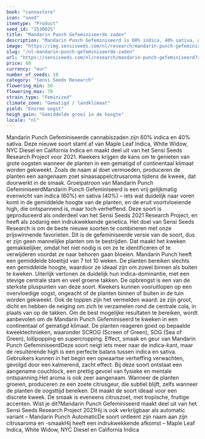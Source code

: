 ```yaml
---
book: "cannastore"
icon: "seed"
itemtype: "Product"
seed_id: "1530025"
title: "Mandarin Punch Gefeminiseerde zaden"
description: "Mandarin Punch Gefeminiseerd is 60% indica, 40% sativa, geeft forse oogsten en groeit tot gemiddelde hoogtes, met een citrusgeur en een ontspannende high."
image: "https://img.sensiseeds.com/nl/research/mandarin-punch-gefeminiseerd-image.png"
slug: "/nl-mandarin-punch-gefeminiseerde-zaden"
url: "https://sensiseeds.com/nl/research/mandarin-punch-gefeminiseerd?a_aid=cannastore"
price: 60
currency: "eur"
number_of_seeds: 10
category: "Sensi Seeds Research"
flowering_min: 50
flowering_max: 70
strain_type: "Feminized"
climate_zone: "Gematigd / landklimaat"
yield: "Enorme oogst"
heigh_gain: "Gemiddelde groei in de hoogte"
locale: "nl"
---
```

Mandarin Punch Gefeminiseerde cannabiszaden zijn 60% indica en 40% sativa. Deze nieuwe soort stamt af van Maple Leaf Indica, White Widow, NYC Diesel en California Indica en maakt deel uit van het Sensi Seeds Research Project voor 2021. Kwekers krijgen de kans om te genieten van grote oogsten wanneer de planten in een gematigd of continentaal klimaat worden gekweekt. Zoals de naam al doet vermoeden, produceren de planten een aangenaam zoet sinaasappelcitrusaroma tijdens de kweek, dat doorwerkt in de smaak. Groeipatroon van Mandarin Punch GefeminiseerdMandarin Punch Gefeminiseerd is een vrij gelijkmatig evenwicht van indica (60%) en sativa (40%) – iets wat duidelijk naar voren komt in de gemiddelde hoogte van de planten, en de eruit voortvloeiende high, die ontspannend is, maar toch verheffend. Deze soort is geproduceerd als onderdeel van het Sensi Seeds 2021 Research Project, en heeft als zodanig een indrukwekkende genetica. Het doel van Sensi Seeds Research is om de beste nieuwe soorten te combineren met onze prijswinnende favorieten. Dit is de gefeminiseerde versie van de soort, dus er zijn geen mannelijke planten om te bestrijden. Dat maakt het kweken gemakkelijker, omdat het niet nodig is om ze te identificeren of te verwijderen voordat ze naar behoren gaan bloeien. Mandarin Punch heeft een gemiddelde bloeitijd van 7 tot 10 weken. De planten bereiken slechts een gemiddelde hoogte, waardoor ze ideaal zijn om zowel binnen als buiten te kweken. Uiterlijk vertonen ze duidelijk hun indica-dominantie, met een stevige centrale stam en veel groene takken. De opbrengst is een van de sterkste pluspunten van deze soort. Kwekers kunnen vooruitlopen op een overvloedige oogst, ongeacht of de planten binnen of buiten in de tuin worden gekweekt. Ook de toppen zijn het vermelden waard: ze zijn groot, dicht en hebben de neiging om zich te verzamelen rond de centrale cola, in plaats van op de takken. Om de best mogelijke resultaten te bereiken, wordt aanbevolen om de Mandarin Punch Gefeminiseerd te kweken in een continentaal of gematigd klimaat. De planten reageren goed op bepaalde kweektechnieken, waaronder SCROG (Screen of Green), SOG (Sea of Green), lollipopping en supercropping. Effect, smaak en geur van Mandarin Punch GefeminiseerdDeze soort neigt iets meer naar de indica-kant, maar de resulterende high is een perfecte balans tussen indica en sativa. Gebruikers kunnen in het begin een opwaartse verheffing verwachten, gevolgd door een kalmerend, zacht effect. Bij deze soort ontstaat een aangename couchlock, een prettig gevoel van fysieke en mentale ontspanning.Het aroma is ook zeer aangenaam. Wanneer de planten groeien, produceren ze een zoete citrusgeur, die subtiel blijft, zelfs wanneer de planten de oogsttijd bereiken. Dit maakt de soort ideaal voor een discrete kweek. De smaak is eveneens citruszoet, met tropische, fruitige accenten. Wist je dit?Mandarin Punch Gefeminiseerd maakt deel uit van het Sensi Seeds Research Project 2021Hij is ook verkrijgbaar als automatic variant – Mandarin Punch AutomaticDe soort ontleent zijn naam aan zijn citrusaroma en -smaakHij heeft een indrukwekkende afkomst – Maple Leaf Indica, White Widow, NYC Diesel en California Indica
